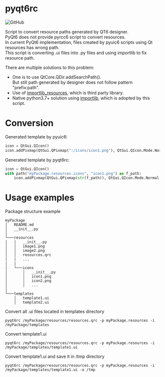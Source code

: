 # pyqt6rc

![GitHub](https://img.shields.io/github/license/domarm-comat/pyqt6rc)

Script to convert resource paths generated by QT6 designer.  
PyQt6 does not provide pyrcc6 script to convert resources.  
In current PyQt6 implementation, files created by pyuic6 scripts using Qt resources has wrong path.   
This script is converting .ui files into .py files and using importlib to fix resource path.

There are multiple solutions to this problem:
* One is to use QtCore.QDir.addSearchPath().  
But still path generated by designer does not follow pattern "prefix:path".
* Use of [importlib_resources](https://importlib-resources.readthedocs.io/en/latest/), which is third party library.
* Native python3.7+ solution using [importlib](https://docs.python.org/3/library/importlib.html#module-importlib.resources), which is adopted by this script.

# Conversion #

Generated template by pyuic6:
```python
icon = QtGui.QIcon()
icon.addPixmap(QtGui.QPixmap(":/icons/icon1.png"), QtGui.QIcon.Mode.Normal, QtGui.QIcon.State.Off)
```

Generated template by pyqt6rc:
```python
icon = QtGui.QIcon()
with path("myPackage.resources.icons", "icon1.png") as f_path:
    icon.addPixmap(QtGui.QPixmap(str(f_path)), QtGui.QIcon.Mode.Normal, QtGui.QIcon.State.Off)
```

# Usage examples #

Package structure example
```
myPackage
│   README.md
│   __init__.py    
│
└───resources
|   |   __init__.py
│   │   image1.png
│   │   image2.png
│   │   resources.qrc
|   |   ...
|   |
|   └───icons
│       │   __init__.py
│       │   icon1.png
│       │   icon2.png
│       │   ...
│   
└───templates
    │   template1.ui
    │   template2.ui
```

Convert all .ui files located in templates directory
```shell
pyqt6rc /myPackage/resources/resources.qrc -p myPackage.resources -i /myPackage/templates
```

Convert template1.ui
```shell
pyqt6rc /myPackage/resources/resources.qrc -p myPackage.resources -i /myPackage/templates/template1.ui
```

Convert template1.ui and save it in /tmp directory
```shell
pyqt6rc /myPackage/resources/resources.qrc -p myPackage.resources -i /myPackage/templates/template1.ui -o /tmp
```